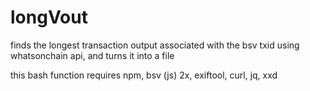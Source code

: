 # longVout

finds the longest transaction output associated with the bsv txid using whatsonchain api, and turns it into a file

this bash function requires npm, bsv (js) 2x, exiftool, curl, jq, xxd

